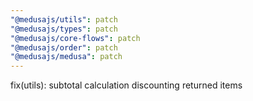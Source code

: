 ```yaml
---
"@medusajs/utils": patch
"@medusajs/types": patch
"@medusajs/core-flows": patch
"@medusajs/order": patch
"@medusajs/medusa": patch
---
```


fix(utils): subtotal calculation discounting returned items
